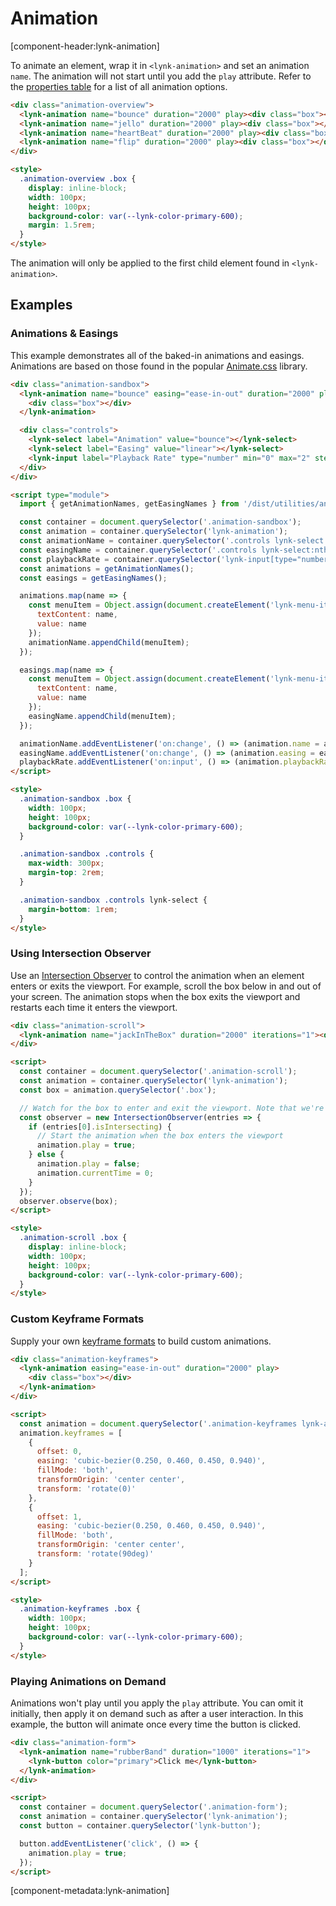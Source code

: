 # Animation

[component-header:lynk-animation]

To animate an element, wrap it in `<lynk-animation>` and set an animation `name`. The animation will not start until you add the `play` attribute. Refer to the [properties table](#properties) for a list of all animation options.

```html preview
<div class="animation-overview">
  <lynk-animation name="bounce" duration="2000" play><div class="box"></div></lynk-animation>
  <lynk-animation name="jello" duration="2000" play><div class="box"></div></lynk-animation>
  <lynk-animation name="heartBeat" duration="2000" play><div class="box"></div></lynk-animation>
  <lynk-animation name="flip" duration="2000" play><div class="box"></div></lynk-animation>
</div>

<style>
  .animation-overview .box {
    display: inline-block;
    width: 100px;
    height: 100px;
    background-color: var(--lynk-color-primary-600);
    margin: 1.5rem;
  }
</style>
```
<lynk-alert open>The animation will only be applied to the first child element found in `<lynk-animation>`.</lynk-alert>

## Examples

### Animations & Easings

This example demonstrates all of the baked-in animations and easings. Animations are based on those found in the popular [Animate.css](https://animate.style/) library.

```html preview
<div class="animation-sandbox">
  <lynk-animation name="bounce" easing="ease-in-out" duration="2000" play>
    <div class="box"></div>
  </lynk-animation>

  <div class="controls">
    <lynk-select label="Animation" value="bounce"></lynk-select>
    <lynk-select label="Easing" value="linear"></lynk-select>
    <lynk-input label="Playback Rate" type="number" min="0" max="2" step=".25" value="1"></lynk-input>
  </div>
</div>

<script type="module">
  import { getAnimationNames, getEasingNames } from '/dist/utilities/animation.js';

  const container = document.querySelector('.animation-sandbox');
  const animation = container.querySelector('lynk-animation');
  const animationName = container.querySelector('.controls lynk-select:nth-child(1)');
  const easingName = container.querySelector('.controls lynk-select:nth-child(2)');
  const playbackRate = container.querySelector('lynk-input[type="number"]');
  const animations = getAnimationNames();
  const easings = getEasingNames();

  animations.map(name => {
    const menuItem = Object.assign(document.createElement('lynk-menu-item'), {
      textContent: name,
      value: name
    });
    animationName.appendChild(menuItem);
  });

  easings.map(name => {
    const menuItem = Object.assign(document.createElement('lynk-menu-item'), {
      textContent: name,
      value: name
    });
    easingName.appendChild(menuItem);
  });

  animationName.addEventListener('on:change', () => (animation.name = animationName.value));
  easingName.addEventListener('on:change', () => (animation.easing = easingName.value));
  playbackRate.addEventListener('on:input', () => (animation.playbackRate = playbackRate.value));
</script>

<style>
  .animation-sandbox .box {
    width: 100px;
    height: 100px;
    background-color: var(--lynk-color-primary-600);
  }

  .animation-sandbox .controls {
    max-width: 300px;
    margin-top: 2rem;
  }

  .animation-sandbox .controls lynk-select {
    margin-bottom: 1rem;
  }
</style>
```

### Using Intersection Observer

Use an [Intersection Observer](https://developer.mozilla.org/en-US/docs/Web/API/Intersection_Observer_API) to control the animation when an element enters or exits the viewport. For example, scroll the box below in and out of your screen. The animation stops when the box exits the viewport and restarts each time it enters the viewport.

```html preview
<div class="animation-scroll">
  <lynk-animation name="jackInTheBox" duration="2000" iterations="1"><div class="box"></div></lynk-animation>
</div>

<script>
  const container = document.querySelector('.animation-scroll');
  const animation = container.querySelector('lynk-animation');
  const box = animation.querySelector('.box');

  // Watch for the box to enter and exit the viewport. Note that we're observing the box, not the animation element!
  const observer = new IntersectionObserver(entries => {
    if (entries[0].isIntersecting) {
      // Start the animation when the box enters the viewport
      animation.play = true;
    } else {
      animation.play = false;
      animation.currentTime = 0;
    }
  });
  observer.observe(box);
</script>

<style>
  .animation-scroll .box {
    display: inline-block;
    width: 100px;
    height: 100px;
    background-color: var(--lynk-color-primary-600);
  }
</style>
```

### Custom Keyframe Formats

Supply your own [keyframe formats](https://developer.mozilla.org/en-US/docs/Web/API/Web_Animations_API/Keyframe_Formats) to build custom animations.

```html preview
<div class="animation-keyframes">
  <lynk-animation easing="ease-in-out" duration="2000" play>
    <div class="box"></div>
  </lynk-animation>
</div>

<script>
  const animation = document.querySelector('.animation-keyframes lynk-animation');
  animation.keyframes = [
    {
      offset: 0,
      easing: 'cubic-bezier(0.250, 0.460, 0.450, 0.940)',
      fillMode: 'both',
      transformOrigin: 'center center',
      transform: 'rotate(0)'
    },
    {
      offset: 1,
      easing: 'cubic-bezier(0.250, 0.460, 0.450, 0.940)',
      fillMode: 'both',
      transformOrigin: 'center center',
      transform: 'rotate(90deg)'
    }
  ];
</script>

<style>
  .animation-keyframes .box {
    width: 100px;
    height: 100px;
    background-color: var(--lynk-color-primary-600);
  }
</style>
```

### Playing Animations on Demand

Animations won't play until you apply the `play` attribute. You can omit it initially, then apply it on demand such as after a user interaction. In this example, the button will animate once every time the button is clicked.

```html preview
<div class="animation-form">
  <lynk-animation name="rubberBand" duration="1000" iterations="1">
    <lynk-button color="primary">Click me</lynk-button>
  </lynk-animation>
</div>

<script>
  const container = document.querySelector('.animation-form');
  const animation = container.querySelector('lynk-animation');
  const button = container.querySelector('lynk-button');

  button.addEventListener('click', () => {
    animation.play = true;
  });
</script>
```

[component-metadata:lynk-animation]
